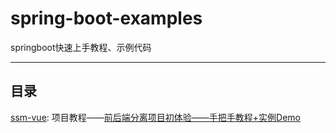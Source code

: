 # spring-boot-examples
springboot快速上手教程、示例代码

---

## 目录
[ssm-vue](https://github.com/laolunsi/spring-boot-examples/tree/master/ssm_vue): 项目教程——[前后端分离项目初体验——手把手教程+实例Demo](https://blog.csdn.net/qq_28379809/article/details/87995524)
